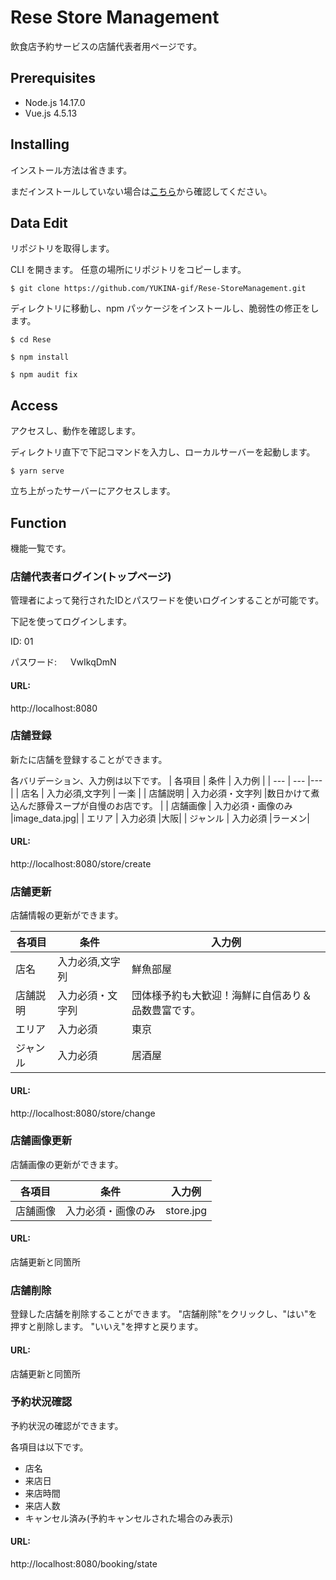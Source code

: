 # Rese Store Management

飲食店予約サービスの店舗代表者用ページです。

## Prerequisites

- Node.js 14.17.0
- Vue.js 4.5.13

## Installing
インストール方法は省きます。

まだインストールしていない場合は[こちら](https://github.com/YUKINA-gif/Rese.git)から確認してください。

## Data Edit

リポジトリを取得します。

CLI を開きます。
任意の場所にリポジトリをコピーします。

```
$ git clone https://github.com/YUKINA-gif/Rese-StoreManagement.git
```

ディレクトリに移動し、npm パッケージをインストールし、脆弱性の修正をします。

```
$ cd Rese

$ npm install

$ npm audit fix
```

## Access

アクセスし、動作を確認します。

ディレクトリ直下で下記コマンドを入力し、ローカルサーバーを起動します。

```
$ yarn serve
```

立ち上がったサーバーにアクセスします。

## Function

機能一覧です。

### 店舗代表者ログイン(トップページ)

管理者によって発行されたIDとパスワードを使いログインすることが可能です。

下記を使ってログインします。

ID:  01

パスワード: 　 VwIkqDmN

#### URL:

http://localhost:8080

### 店舗登録

新たに店舗を登録することができます。

各バリデーション、入力例は以下です。
| 各項目 | 条件 | 入力例 |
| --- | --- |--- |
| 店名 | 入力必須,文字列 | 一楽 |
| 店舗説明 | 入力必須・文字列 |数日かけて煮込んだ豚骨スープが自慢のお店です。 |
| 店舗画像 | 入力必須・画像のみ |image_data.jpg|
| エリア | 入力必須 |大阪|
| ジャンル | 入力必須 |ラーメン|

#### URL:

http://localhost:8080/store/create

### 店舗更新

店舗情報の更新ができます。

| 各項目 | 条件 | 入力例 |
| --- | --- |--- |
| 店名 | 入力必須,文字列 | 鮮魚部屋 |
| 店舗説明 | 入力必須・文字列 |団体様予約も大歓迎！海鮮に自信あり＆品数豊富です。 |
| エリア | 入力必須 |東京|
| ジャンル | 入力必須 |居酒屋|。

#### URL:

http://localhost:8080/store/change

### 店舗画像更新

店舗画像の更新ができます。

| 各項目 | 条件 | 入力例 |
| --- | --- |--- |
| 店舗画像 | 入力必須・画像のみ |store.jpg|

#### URL:

店舗更新と同箇所


### 店舗削除
登録した店舗を削除することができます。
"店舗削除"をクリックし、"はい"を押すと削除します。
"いいえ"を押すと戻ります。


#### URL:

店舗更新と同箇所

### 予約状況確認

予約状況の確認ができます。

各項目は以下です。
- 店名
- 来店日
- 来店時間
- 来店人数
- キャンセル済み(予約キャンセルされた場合のみ表示)

#### URL:

http://localhost:8080/booking/state
